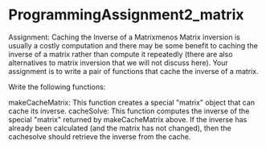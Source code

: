 # ProgrammingAssignment2_matrix
Assignment: Caching the Inverse of a Matrixmenos 
Matrix inversion is usually a costly computation and there may be some benefit 
to caching the inverse of a matrix rather than compute it repeatedly 
(there are also alternatives to matrix inversion that we will not discuss here). 
Your assignment is to write a pair of functions that cache the inverse of a matrix.

Write the following functions:

makeCacheMatrix: This function creates a special "matrix" object that can cache its inverse.
cacheSolve: This function computes the inverse of the special "matrix" returned by makeCacheMatrix above. 
If the inverse has already been calculated (and the matrix has not changed), then the cachesolve should retrieve the inverse from the cache.

